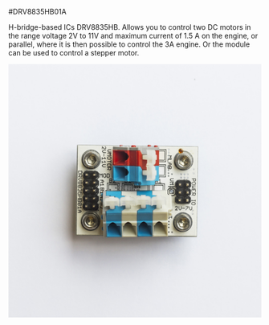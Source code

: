 <!--- PrjInfo ---> <!--- Please remove this line after manually editing --->
<!--- 00a56be08b96043df9e37d6aff7b6990 --->
<!--- Created:20170111-16:38: ---> 
<!--- Author:Mlab: ---> 
<!--- AuthorEmail:mlab@mlab.cz: ---> 
<!--- Tags:imported: ---> 
<!--- Ust:http://www.ust.cz/shop/product_info.php?cPath=22_24&products_id=228&osCsid=nd8783lqmlq7t98fbhdjvv8vv2: ---> 
<!--- Name:DRV8835HB01A: --->
#DRV8835HB01A 
<!--- LongName --->

<!--- ELongName ---> 

<!--- Lead --->
H-bridge-based ICs DRV8835HB. Allows you to control two DC motors in the range voltage 2V to 11V and maximum current of 1.5 A on the engine, or parallel, where it is then possible to control the 3A engine. Or the module can be used to control a stepper motor.
<!--- ELead ---> 

![LeadImg](DOC/SRC/img/DRV8835HB01A_Top_Big.jpg) 


​
​
<!--- Description --->
<!--- EDescription --->
<!--- Content --->
<!--- EContent --->
            